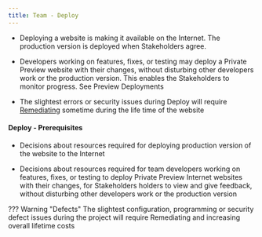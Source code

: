 ```yaml
---
title: Team - Deploy
---
```


- Deploying a website is making it available on the Internet. The production version is deployed when Stakeholders agree.

- Developers working on features, fixes, or testing may deploy a Private Preview website with their changes, without disturbing other developers work or the production version. This enables the Stakeholders to monitor progress. See Preview Deployments

- The slightest errors or security issues during Deploy will require [Remediating](defect_remediation_cost.md) sometime during the life time of the website

#### Deploy - Prerequisites

- Decisions about resources required for deploying production version of the website to the Internet

- Decisions about resources required for team developers working on features, fixes, or testing to deploy Private Preview Internet websites with their changes, for Stakeholders holders to view and give feedback, without disturbing other developers work or the production version


??? Warning "Defects"
	The slightest configuration, programming or security defect issues during the project will require Remediating and increasing overall lifetime costs 
